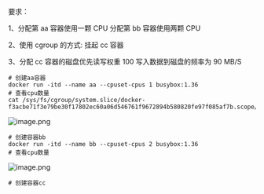 要求：

1、分配第 aa 容器使用一颗 CPU 分配第 bb 容器使用两颗 CPU

2、使用 cgroup 的方式: 挂起 cc 容器

3、分配 cc 容器的磁盘优先读写权重 100 写入数据到磁盘的频率为 90 MB/S

```shell
# 创建aa容器
docker run -itd --name aa --cpuset-cpus 1 busybox:1.36
# 查看cpu数量
cat /sys/fs/cgroup/system.slice/docker-f3acbe71f3e79be30f17802ec60a06d546761f9672894b580820fe97f085af7b.scope/cpuset.cpus
```
![image.png](https://gitee.com/zhaojiedong/img/raw/master/20240814195603.png)

```shell
# 创建容器bb
docker run -itd --name bb --cpuset-cpus 2 busybox:1.36
# 查看cpu数量
```
![image.png](https://gitee.com/zhaojiedong/img/raw/master/20240814195701.png)

```shell
# 创建容器cc

```
